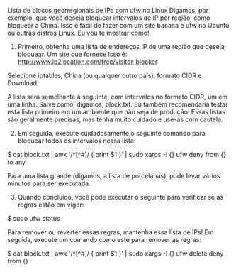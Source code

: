 Lista de blocos georregionais de IPs com ufw no Linux
Digamos, por exemplo, que você deseja bloquear intervalos de IP por região, como bloquear a China. Isso é fácil de fazer com um site bacana e ufw no Ubuntu ou outras distros Linux. Eu vou te mostrar como!

1. Primeiro, obtenha uma lista de endereços IP de uma região que deseja bloquear. Um site que fornece isso é:
http://www.ip2location.com/free/visitor-blocker

Selecione iptables, China (ou qualquer outro país), formato CIDR e Download.

A lista será semelhante à seguinte, com intervalos no formato CIDR, um em uma linha. Salve como, digamos, block.txt. 
Eu também recomendaria testar esta lista primeiro em um ambiente que não seja de produção! Essas listas são geralmente precisas, mas tenha muito cuidado e use-as com cautela.

2. Em seguida, execute cuidadosamente o seguinte comando para bloquear todos os intervalos nessa lista:

$ cat block.txt | awk '/^[^#]/ { print $1 }' | sudo xargs -I {} ufw deny from {} to any

Para uma lista grande (digamos, a lista de porcelanas), pode levar vários minutos para ser executada.

3. Quando concluído, você pode executar o seguinte para verificar se as regras estão em vigor:

$ sudo ufw status

Para remover ou reverter essas regras, mantenha essa lista de IPs! Em seguida, execute um comando como este para remover as regras:

$ cat block.txt | awk '/^[^#]/ { print $1 }' | sudo xargs -I {} ufw delete deny from {}
